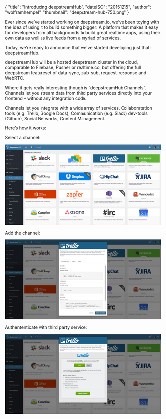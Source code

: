 {
	"title": "Introducing deepstreamHub",
	"dateISO": "20151215",
	"author": "wolframhempel",
    "thumbnail": "deepstream-hub-750.png"
}

Ever since we’ve started working on deepstream.io, we’ve been toying with the idea of using it to build something bigger: A platform that makes it easy for developers from all backgrounds to build great realtime apps, using their own data as well as live feeds from a myriad of services.

Today, we’re ready to announce that we’ve started developing just that: deepstreamHub.

deepstreamHub will be a hosted deepstream cluster in the cloud, comparable to Firebase, Pusher or realtime.co, but offering the full deepstream featureset of data-sync, pub-sub, request-response and WebRTC.

Where it gets really interesting though is “deepstreamHub Channels”. Channels let you stream data from third party services directly into your frontend – without any integration code. 

Channels let you integrate with a wide array of services. Collaboratation tools (e.g. Trello, Google Docs), Communication (e.g. Slack) dev-tools (Github), Social Networks, Content Management.

Here’s how it works:

Select a channel:

[![Selecting a channel](dshub-select-channel.png)](./dshub-select-channel.png)

Add the channel:

[![Adding a channel](dshub-add-channel.png)](./dshub-add-channel.png)

Authententicate with third party service:

[![Authenticate a channel](dshub-authenticate-channel.png)](./dshub-authenticate-channel.png)